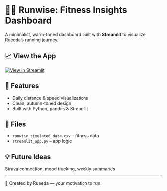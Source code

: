 # 🏃‍♀️ Runwise: Fitness Insights Dashboard

A minimalist, warm-toned dashboard built with **Streamlit** to visualize Rueeda’s running journey.

## 📈 View the App
[![View in Streamlit](https://static.streamlit.io/badges/streamlit_badge_black_white.svg)](https://runwise-fitness-insights-gdi5xyqebxeqjotsjv3xuk.streamlit.app/)

## 🚀 Features
- Daily distance & speed visualizations
- Clean, autumn-toned design
- Built with Python, pandas & Streamlit

## 📂 Files
- `runwise_simulated_data.csv` – fitness data
- `streamlit_app.py` – app logic

## 💡 Future Ideas
Strava connection, mood tracking, weekly summaries

---

🧡 Created by Rueeda — your motivation to run.
